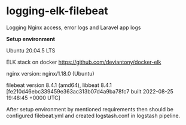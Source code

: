 # logging-elk-filebeat
Logging Nginx access, error logs and Laravel app logs

<b>Setup environment</b>

Ubuntu 20.04.5 LTS

ELK stack on docker https://github.com/deviantony/docker-elk

nginx version: nginx/1.18.0 (Ubuntu)

filebeat version 8.4.1 (amd64), libbeat 8.4.1 [fe210d46ebc339459e363ac313b07d4a9ba78fc7 built 2022-08-25 19:48:45 +0000 UTC]

After setup environment by mentioned requirements then should be configured filebeat.yml and created logstash.conf in logstash pipeline.
